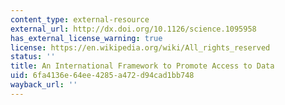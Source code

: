 ```yaml
---
content_type: external-resource
external_url: http://dx.doi.org/10.1126/science.1095958
has_external_license_warning: true
license: https://en.wikipedia.org/wiki/All_rights_reserved
status: ''
title: An International Framework to Promote Access to Data
uid: 6fa4136e-64ee-4285-a472-d94cad1bb748
wayback_url: ''
---
```

